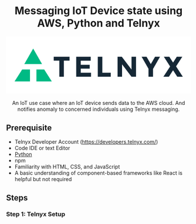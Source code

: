 <div align="center">

# Messaging IoT Device state using AWS, Python and Telnyx

![Telnyx](/imgs/logo-dark.png)

An IoT use case where an IoT device sends data to the AWS cloud. And notifies anomaly to concerned individuals using Telnyx messaging.

</div>

## Prerequisite
 
 * Telnyx Developer Account (https://developers.telnyx.com/)
 * Code IDE or text Editor
 * [Python](https://nodejs.org/en/)
 * npm
 * Familiarity with HTML, CSS, and JavaScript
 * A basic understanding of component-based frameworks like React is helpful but not required

  ## Steps

 ### Step 1: Telnyx Setup 
